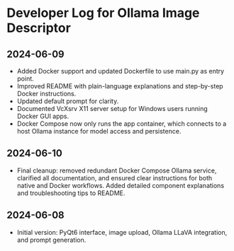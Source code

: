 # Developer Log for Ollama Image Descriptor

## 2024-06-09
- Added Docker support and updated Dockerfile to use main.py as entry point.
- Improved README with plain-language explanations and step-by-step Docker instructions.
- Updated default prompt for clarity.
- Documented VcXsrv X11 server setup for Windows users running Docker GUI apps.
- Docker Compose now only runs the app container, which connects to a host Ollama instance for model access and persistence.

## 2024-06-10
- Final cleanup: removed redundant Docker Compose Ollama service, clarified all documentation, and ensured clear instructions for both native and Docker workflows. Added detailed component explanations and troubleshooting tips to README.

## 2024-06-08
- Initial version: PyQt6 interface, image upload, Ollama LLaVA integration, and prompt generation. 
